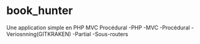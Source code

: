 # book_hunter

Une application simple en PHP MVC Procédural
-PHP
-MVC
-Procédural
-Veriosnning(GITKRAKEN)
-Partial
-Sous-routers
